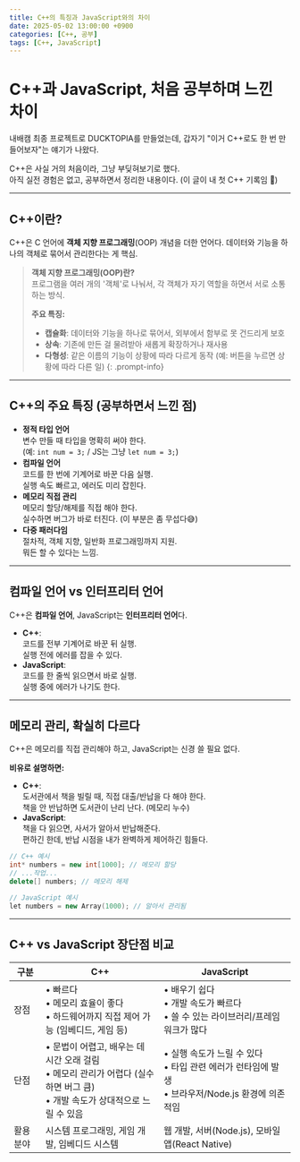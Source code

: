 ```yaml
---
title: C++의 특징과 JavaScript와의 차이
date: 2025-05-02 13:00:00 +0900
categories: [C++, 공부]
tags: [C++, JavaScript]
---
```


# C++과 JavaScript, 처음 공부하며 느낀 차이

내배캠 최종 프로젝트로 DUCKTOPIA를 만들었는데, 갑자기 "이거 C++로도 한 번 만들어보자"는 얘기가 나왔다.

C++은 사실 거의 처음이라, 그냥 부딪혀보기로 했다.  
아직 실전 경험은 없고, 공부하면서 정리한 내용이다. (이 글이 내 첫 C++ 기록임 🐣)

---

## C++이란?

C++은 C 언어에 **객체 지향 프로그래밍**(OOP) 개념을 더한 언어다. 데이터와 기능을 하나의 객체로 묶어서 관리한다는 게 핵심.

> **객체 지향 프로그래밍(OOP)란?**  
> 프로그램을 여러 개의 '객체'로 나눠서, 각 객체가 자기 역할을 하면서 서로 소통하는 방식.  
>  
> **주요 특징:**  
> - **캡슐화**: 데이터와 기능을 하나로 묶어서, 외부에서 함부로 못 건드리게 보호  
> - **상속**: 기존에 만든 걸 물려받아 새롭게 확장하거나 재사용  
> - **다형성**: 같은 이름의 기능이 상황에 따라 다르게 동작 (예: 버튼을 누르면 상황에 따라 다른 일)
{: .prompt-info}

---

## C++의 주요 특징 (공부하면서 느낀 점)

- **정적 타입 언어**  
  변수 만들 때 타입을 명확히 써야 한다.  
  (예: `int num = 3;` / JS는 그냥 `let num = 3;`)
- **컴파일 언어**  
  코드를 한 번에 기계어로 바꾼 다음 실행.  
  실행 속도 빠르고, 에러도 미리 잡힌다.
- **메모리 직접 관리**  
  메모리 할당/해제를 직접 해야 한다.  
  실수하면 버그가 바로 터진다. (이 부분은 좀 무섭다😅)
- **다중 패러다임**  
  절차적, 객체 지향, 일반화 프로그래밍까지 지원.  
  뭐든 할 수 있다는 느낌.

---

## 컴파일 언어 vs 인터프리터 언어

C++은 **컴파일 언어**, JavaScript는 **인터프리터 언어**다.

- **C++**:  
  코드를 전부 기계어로 바꾼 뒤 실행.  
  실행 전에 에러를 잡을 수 있다.
- **JavaScript**:  
  코드를 한 줄씩 읽으면서 바로 실행.  
  실행 중에 에러가 나기도 한다.

---

## 메모리 관리, 확실히 다르다

C++은 메모리를 직접 관리해야 하고, JavaScript는 신경 쓸 필요 없다.

**비유로 설명하면:**  
- **C++**:  
  도서관에서 책을 빌릴 때, 직접 대출/반납을 다 해야 한다.  
  책을 안 반납하면 도서관이 난리 난다. (메모리 누수)
- **JavaScript**:  
  책을 다 읽으면, 사서가 알아서 반납해준다.  
  편하긴 한데, 반납 시점을 내가 완벽하게 제어하긴 힘들다.

```c++
// C++ 예시
int* numbers = new int[1000]; // 메모리 할당
// ...작업...
delete[] numbers; // 메모리 해제

// JavaScript 예시
let numbers = new Array(1000); // 알아서 관리됨
```

---

## C++ vs JavaScript 장단점 비교

<table>
  <thead>
    <tr>
      <th>구분</th>
      <th>C++</th>
      <th>JavaScript</th>
    </tr>
  </thead>
  <tbody>
    <tr>
      <td>장점</td>
      <td>
        • 빠르다<br />
        • 메모리 효율이 좋다<br />
        • 하드웨어까지 직접 제어 가능 (임베디드, 게임 등)
      </td>
      <td>
        • 배우기 쉽다<br />
        • 개발 속도가 빠르다<br />
        • 쓸 수 있는 라이브러리/프레임워크가 많다
      </td>
    </tr>
    <tr>
      <td>단점</td>
      <td>
        • 문법이 어렵고, 배우는 데 시간 오래 걸림<br />
        • 메모리 관리가 어렵다 (실수하면 버그 큼)<br />
        • 개발 속도가 상대적으로 느릴 수 있음
      </td>
      <td>
        • 실행 속도가 느릴 수 있다<br />
        • 타입 관련 에러가 런타임에 발생<br />
        • 브라우저/Node.js 환경에 의존적임
      </td>
    </tr>
    <tr>
      <td>활용 분야</td>
      <td>시스템 프로그래밍, 게임 개발, 임베디드 시스템</td>
      <td>웹 개발, 서버(Node.js), 모바일 앱(React Native)</td>
    </tr>
  </tbody>
</table>